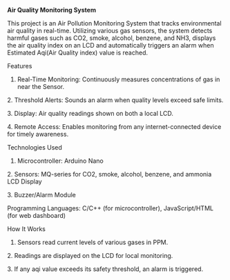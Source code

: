 **Air Quality Monitoring System**

This project is an Air Pollution Monitoring System that tracks environmental air quality in real-time. Utilizing various gas sensors, the system detects harmful gases such as CO2, smoke, alcohol, benzene, and NH3, displays the air quality index on an LCD and automatically triggers an alarm when Estimated Aqi(Air Quality index) value is reached.



Features

1. Real-Time Monitoring: Continuously measures concentrations of gas in near the Sensor.



2\. Threshold Alerts: Sounds an alarm when quality levels exceed safe limits.



3\. Display: Air quality readings shown on both a local LCD.



4\. Remote Access: Enables monitoring from any internet-connected device for timely awareness.



Technologies Used

1. Microcontroller: Arduino Nano



2\. Sensors: MQ-series for CO2, smoke, alcohol, benzene, and ammonia LCD Display



3\. Buzzer/Alarm Module



Programming Languages: C/C++ (for microcontroller), JavaScript/HTML (for web dashboard)



How It Works

1. Sensors read current levels of various gases in PPM.



2\. Readings are displayed on the LCD for local monitoring.



3\. If any aqi value exceeds its safety threshold, an alarm is triggered.

